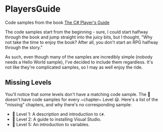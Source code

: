 # PlayersGuide
Code samples from the book [The C# Player's Guide](https://csharpplayersguide.com/)

The code samples start from the beginning - sure, I could start halfway through the book and jump straight into the juicy bits, but I thought, "Why not take the time to enjoy the book? After all, you don't start an RPG halfway through the story."

As such, even though many of the samples are incredibly simple (nobody needs a Hello World sample), I've decided to include them regardless. It's not like they're complicated samples, so I may as well enjoy the ride.

## Missing Levels

You'll notice that some levels don't have a matching code sample. The :blue_book: doesn't have code samples for every ~chapter~ Level :smiley:. Here's a list of the "missing" chapters, and why there's no corresponding sample:

- :bookmark: Level 1: A description and introduction to `C#`.
- :bookmark: Level 2: A guide to installing Visual Studio.
- :bookmark: Level 5: An introduction to variables.
